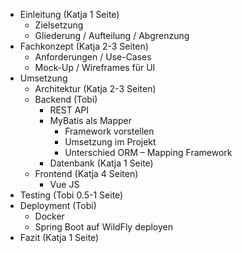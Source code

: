 - Einleitung (Katja 1 Seite)
  - Zielsetzung
  - Gliederung / Aufteilung / Abgrenzung
- Fachkonzept (Katja 2-3 Seiten)
    - Anforderungen / Use-Cases
    - Mock-Up / Wireframes für UI
- Umsetzung
    - Architektur (Katja 2-3 Seiten)
    - Backend (Tobi)
      - REST API
      - MyBatis als Mapper 
        - Framework vorstellen
        - Umsetzung im Projekt
        - Unterschied ORM – Mapping Framework
      - Datenbank (Katja 1 Seite)
   - Frontend (Katja 4 Seiten)
     -  Vue JS 
- Testing (Tobi 0.5-1 Seite)
- Deployment (Tobi)
  - Docker
  - Spring Boot auf WildFly deployen
- Fazit (Katja 1 Seite)

